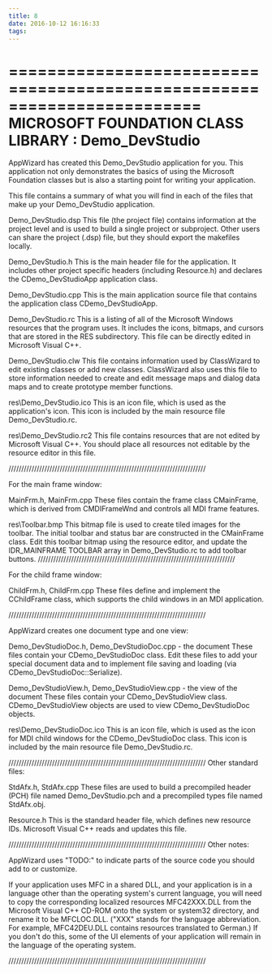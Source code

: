 ```yaml
---
title: 8
date: 2016-10-12 16:16:33
tags:
---
```

========================================================================
       MICROSOFT FOUNDATION CLASS LIBRARY : Demo_DevStudio
========================================================================


AppWizard has created this Demo_DevStudio application for you.  This application
not only demonstrates the basics of using the Microsoft Foundation classes
but is also a starting point for writing your application.

<!--more-->

This file contains a summary of what you will find in each of the files that
make up your Demo_DevStudio application.

Demo_DevStudio.dsp
    This file (the project file) contains information at the project level and
    is used to build a single project or subproject. Other users can share the
    project (.dsp) file, but they should export the makefiles locally.

Demo_DevStudio.h
    This is the main header file for the application.  It includes other
    project specific headers (including Resource.h) and declares the
    CDemo_DevStudioApp application class.

Demo_DevStudio.cpp
    This is the main application source file that contains the application
    class CDemo_DevStudioApp.

Demo_DevStudio.rc
    This is a listing of all of the Microsoft Windows resources that the
    program uses.  It includes the icons, bitmaps, and cursors that are stored
    in the RES subdirectory.  This file can be directly edited in Microsoft
	Visual C++.

Demo_DevStudio.clw
    This file contains information used by ClassWizard to edit existing
    classes or add new classes.  ClassWizard also uses this file to store
    information needed to create and edit message maps and dialog data
    maps and to create prototype member functions.

res\Demo_DevStudio.ico
    This is an icon file, which is used as the application's icon.  This
    icon is included by the main resource file Demo_DevStudio.rc.

res\Demo_DevStudio.rc2
    This file contains resources that are not edited by Microsoft 
	Visual C++.  You should place all resources not editable by
	the resource editor in this file.



/////////////////////////////////////////////////////////////////////////////

For the main frame window:

MainFrm.h, MainFrm.cpp
    These files contain the frame class CMainFrame, which is derived from
    CMDIFrameWnd and controls all MDI frame features.

res\Toolbar.bmp
    This bitmap file is used to create tiled images for the toolbar.
    The initial toolbar and status bar are constructed in the CMainFrame
    class. Edit this toolbar bitmap using the resource editor, and
    update the IDR_MAINFRAME TOOLBAR array in Demo_DevStudio.rc to add
    toolbar buttons.
/////////////////////////////////////////////////////////////////////////////

For the child frame window:

ChildFrm.h, ChildFrm.cpp
    These files define and implement the CChildFrame class, which
    supports the child windows in an MDI application.

/////////////////////////////////////////////////////////////////////////////

AppWizard creates one document type and one view:

Demo_DevStudioDoc.h, Demo_DevStudioDoc.cpp - the document
    These files contain your CDemo_DevStudioDoc class.  Edit these files to
    add your special document data and to implement file saving and loading
    (via CDemo_DevStudioDoc::Serialize).

Demo_DevStudioView.h, Demo_DevStudioView.cpp - the view of the document
    These files contain your CDemo_DevStudioView class.
    CDemo_DevStudioView objects are used to view CDemo_DevStudioDoc objects.

res\Demo_DevStudioDoc.ico
    This is an icon file, which is used as the icon for MDI child windows
    for the CDemo_DevStudioDoc class.  This icon is included by the main
    resource file Demo_DevStudio.rc.


/////////////////////////////////////////////////////////////////////////////
Other standard files:

StdAfx.h, StdAfx.cpp
    These files are used to build a precompiled header (PCH) file
    named Demo_DevStudio.pch and a precompiled types file named StdAfx.obj.

Resource.h
    This is the standard header file, which defines new resource IDs.
    Microsoft Visual C++ reads and updates this file.

/////////////////////////////////////////////////////////////////////////////
Other notes:

AppWizard uses "TODO:" to indicate parts of the source code you
should add to or customize.

If your application uses MFC in a shared DLL, and your application is 
in a language other than the operating system's current language, you
will need to copy the corresponding localized resources MFC42XXX.DLL
from the Microsoft Visual C++ CD-ROM onto the system or system32 directory,
and rename it to be MFCLOC.DLL.  ("XXX" stands for the language abbreviation.
For example, MFC42DEU.DLL contains resources translated to German.)  If you
don't do this, some of the UI elements of your application will remain in the
language of the operating system.

/////////////////////////////////////////////////////////////////////////////

